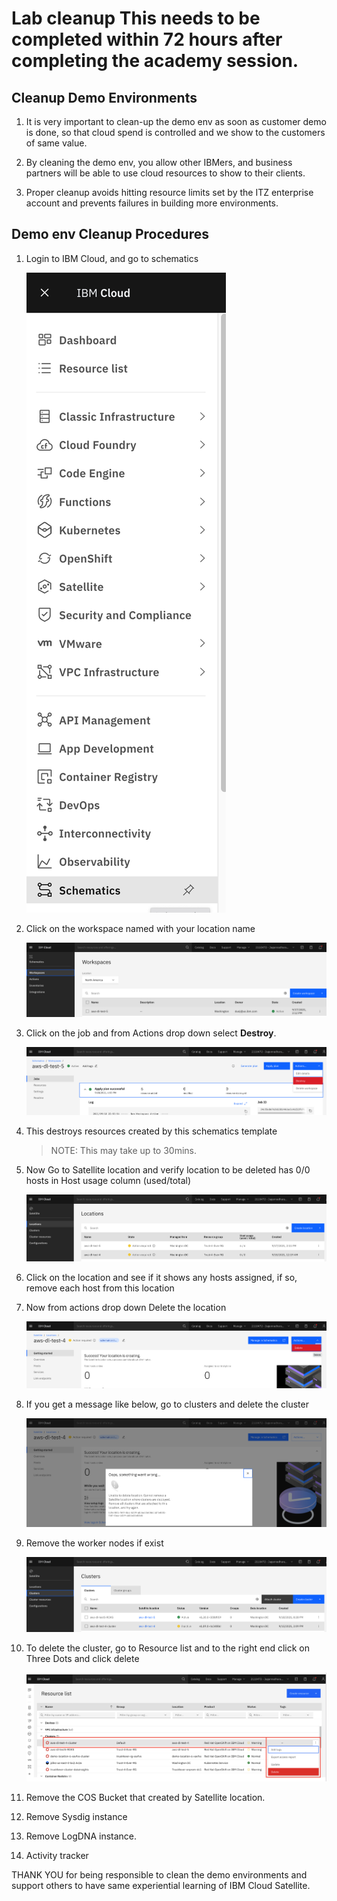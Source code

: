 # Lab cleanup This needs to be completed within 72 hours after completing the academy session.

## Cleanup Demo Environments

1. It is very important to clean-up the demo env as soon as customer
    demo is done, so that cloud spend is controlled and we show to the
    customers of same value.

1. By cleaning the demo env, you allow other IBMers, and business
    partners will be able to use cloud resources to show to their
    clients.

1. Proper cleanup avoids hitting resource limits set by the ITZ
    enterprise account and prevents failures in building more
    environments.

## Demo env Cleanup Procedures

1. Login to IBM Cloud, and go to schematics

    ![img](./images/image25.png)

1. Click on the workspace named with your location name

    ![img](./images/image26.png)

1. Click on the job and from Actions drop down select **Destroy**.

    ![img](./images/image27.png)

1. This destroys resources created by this schematics template

    > NOTE: This may take up to 30mins.

1. Now Go to Satellite location and verify location to be deleted has 0/0 hosts in Host usage column (used/total)

    ![img](./images/image28.png)

1. Click on the location and see if it shows any hosts assigned, if so, remove each host from this location

1. Now from actions drop down Delete the location

    ![img](./images/image29.png)

1. If you get a message like below, go to clusters and delete the cluster

    ![img](./images/image30.png)

1. Remove the worker nodes if exist

    ![img](./images/image31.png)

1. To delete the cluster, go to Resource list and to the right end click on Three Dots and click delete

    ![img](./images/image32.png)

1. Remove the COS Bucket that created by Satellite location.

1. Remove Sysdig instance

1. Remove LogDNA instance.

23. Activity tracker

THANK YOU for being responsible to clean the demo environments and support others to have same experiential learning of IBM Cloud Satellite.